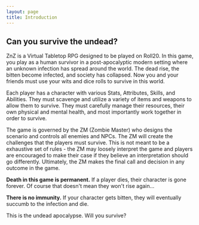 ```yaml
---
layout: page
title: Introduction
---
```


## Can you survive the undead? ##

ZnZ is a Virtual Tabletop RPG designed to be played on Roll20. In this game, you play as a human survivor in a post-apocalyptic modern setting where an unknown infection has spread around the world. The dead rise, the bitten become infected, and society has collapsed. Now you and your friends must use your wits and dice rolls to survive in this world.

Each player has a character with various Stats, Attributes, Skills, and Abilities. They must scavenge and utilize a variety of items and weapons to allow them to survive. They must carefully manage their resources, their own physical and mental health, and most importantly work together in order to survive. 

The game is governed by the ZM (Zombie Master) who designs the scenario and controls all enemies and NPCs. The ZM will create the challenges that the players must survive. This is not meant to be a exhaustive set of rules - the ZM may loosely interpret the game and players are encouraged to make their case if they believe an interpretation should go differently. Ultimately, the ZM makes the final call and decision in any outcome in the game. 

**Death in this game is permanent.** If a player dies, their character is gone forever. Of course that doesn't mean they won't rise again...

**There is no immunity.** If your character gets bitten, they will eventually succumb to the infection and die. 

This is the undead apocalypse. Will you survive?

